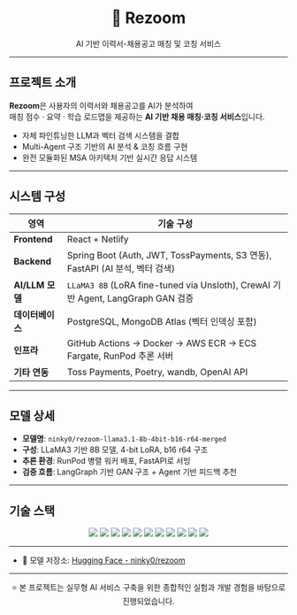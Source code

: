 <div align="center">

<h1>🧠 Rezoom</h1>
<p>AI 기반 이력서-채용공고 매칭 및 코칭 서비스</p>


</div>

---

## 프로젝트 소개

**Rezoom**은 사용자의 이력서와 채용공고를 AI가 분석하여  
 매칭 점수 ·  요약 ·  학습 로드맵을 제공하는 **AI 기반 채용 매칭·코칭 서비스**입니다.

- 자체 파인튜닝한 LLM과 벡터 검색 시스템을 결합
- Multi-Agent 구조 기반의 AI 분석 & 코칭 흐름 구현
- 완전 모듈화된 MSA 아키텍처 기반 실시간 응답 시스템

---

## 시스템 구성

| 영역             | 기술 구성                                                                                                                                   |
|------------------|----------------------------------------------------------------------------------------------------------------------------------------------|
| **Frontend**     | React + Netlify                                                                                                                              |
| **Backend**      | Spring Boot (Auth, JWT, TossPayments, S3 연동), FastAPI (AI 분석, 벡터 검색)                                                                 |
| **AI/LLM 모델**  | `LLaMA3 8B` (LoRA fine-tuned via Unsloth), CrewAI 기반 Agent, LangGraph GAN 검증                                                            |
| **데이터베이스** | PostgreSQL, MongoDB Atlas (벡터 인덱싱 포함)                                                                                                 |
| **인프라**       | GitHub Actions → Docker → AWS ECR → ECS Fargate, RunPod 추론 서버                                                                             |
| **기타 연동**    | Toss Payments, Poetry, wandb, OpenAI API                                                                                                      |

---

## 모델 상세

- **모델명**: `ninky0/rezoom-llama3.1-8b-4bit-b16-r64-merged`
- **구성**: LLaMA3 기반 8B 모델, 4-bit LoRA, b16 r64 구조
- **추론 환경**: RunPod 병렬 워커 배포, FastAPI로 서빙
- **검증 흐름**: LangGraph 기반 GAN 구조 + Agent 기반 피드백 추천

---

## 기술 스택

<div align="center">

<img src="https://img.shields.io/badge/React-61DAFB?style=flat-square&logo=React&logoColor=white"/>
<img src="https://img.shields.io/badge/FastAPI-009688?style=flat-square&logo=FastAPI&logoColor=white"/>
<img src="https://img.shields.io/badge/SpringBoot-6DB33F?style=flat-square&logo=SpringBoot&logoColor=white"/>
<img src="https://img.shields.io/badge/PostgreSQL-336791?style=flat-square&logo=PostgreSQL&logoColor=white"/>
<img src="https://img.shields.io/badge/MongoDB-47A248?style=flat-square&logo=MongoDB&logoColor=white"/>
<img src="https://img.shields.io/badge/Docker-2496ED?style=flat-square&logo=Docker&logoColor=white"/>
<img src="https://img.shields.io/badge/AWS_ECS-F8991D?style=flat-square&logo=amazonaws&logoColor=white"/>
<img src="https://img.shields.io/badge/OpenAI-412991?style=flat-square&logo=openai&logoColor=white"/>
<img src="https://img.shields.io/badge/TossPayments-0984E3?style=flat-square&logoColor=white"/>
<img src="https://img.shields.io/badge/Poetry-3D3D3D?style=flat-square&logo=python&logoColor=white"/>
<img src="https://img.shields.io/badge/RunPod-purple?style=flat-square&logo=docker&logoColor=white"/>

</div>

---



- 🤖 모델 저장소: [Hugging Face - ninky0/rezoom](https://huggingface.co/ninky0/rezoom-llama3.1-8b-4bit-b16-r64-merged)


---

<div align="center">

⭐ 본 프로젝트는 실무형 AI 서비스 구축을 위한 종합적인 실험과 개발 경험을 바탕으로 진행되었습니다.

</div>
